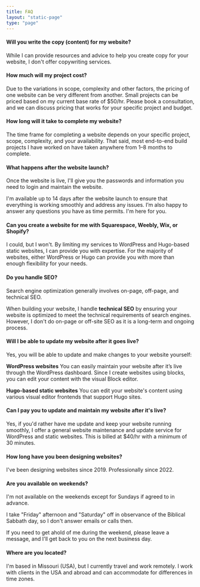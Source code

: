 ```yaml
---
title: FAQ
layout: "static-page"
type: "page"
---
```



#### Will you write the copy (content) for my website?

While I can provide resources and advice to help you create copy for your website, I don't offer copywriting services.


#### How much will my project cost?

Due to the variations in scope, complexity and other factors, the pricing of one website can be very different from another. Small projects can be priced based on my current base rate of $50/hr. Please book a consultation, and we can discuss pricing that works for your specific project and budget.


#### How long will it take to complete my website?

The time frame for completing a website depends on your specific project, scope, complexity, and your availability. That said, most end-to-end build projects I have worked on have taken anywhere from 1–8 months to complete.


#### What happens after the website launch?

Once the website is live, I'll give you the passwords and information you need to login and maintain the website.

I'm available up to 14 days after the website launch to ensure that everything is working smoothly and address any issues. I’m also happy to answer any questions you have as time permits. I'm here for you.


#### Can you create a website for me with Squarespace, Weebly, Wix, or Shopify?

I could, but I won't. By limiting my services to WordPress and Hugo-based static websites, I can provide you with expertise. For the majority of websites, either WordPress or Hugo can provide you with more than enough flexibility for your needs.


#### Do you handle SEO?

Search engine optimization generally involves on-page, off-page, and technical SEO.

When building your website, I handle **technical SEO** by ensuring your website is optimized to meet the technical requirements of search engines. However, I don't do on-page or off-site SEO as it is a long-term and ongoing process.


#### Will I be able to update my website after it goes live?

Yes, you will be able to update and make changes to your website yourself:

**WordPress websites** You can easily maintain your website after it’s live through the WordPress dashboard. Since I create websites using blocks, you can edit your content with the visual Block editor.

**Hugo-based static websites** You can edit your website's content using various visual editor frontends that support Hugo sites.


#### Can I pay you to update and maintain my website after it's live?

Yes, if you'd rather have me update and keep your website running smoothly, I offer a general website maintenance and update service for WordPress and static websites. This is billed at $40/hr with a minimum of 30 minutes.


#### How long have you been designing websites?

I've been designing websites since 2019. Professionally since 2022.


#### Are you available on weekends?

I'm not available on the weekends except for Sundays if agreed to in advance.

I take "Friday" afternoon and "Saturday" off in observance of the Biblical Sabbath day, so I don't answer emails or calls then.

If you need to get ahold of me during the weekend, please leave a message, and I'll get back to you on the next business day.


#### Where are you located?

I'm based in Missouri (USA), but I currently travel and work remotely. I work with clients in the USA and abroad and can accommodate for differences in time zones.